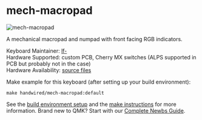 # mech-macropad

![mech-macropad](https://i.imgur.com/gmI6pQK.jpg)

A mechanical macropad and numpad with front facing RGB indicators.

Keyboard Maintainer: [lf-](https://github.com/lf-)  
Hardware Supported: custom PCB, Cherry MX switches (ALPS supported in PCB but probably not in the case)  
Hardware Availability: [source files](https://github.com/lf-/reality/tree/master/mechanical-macropad)

Make example for this keyboard (after setting up your build environment):

    make handwired/mech-macropad:default

See the [build environment setup](https://docs.qmk.fm/#/getting_started_build_tools) and the [make instructions](https://docs.qmk.fm/#/getting_started_make_guide) for more information. Brand new to QMK? Start with our [Complete Newbs Guide](https://docs.qmk.fm/#/newbs).
